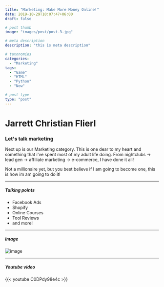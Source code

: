 ```yaml
---
title: "Marketing: Make More Money Online!"
date: 2019-10-29T10:07:47+06:00
draft: false

# post thumb
image: "images/post/post-3.jpg"

# meta description
description: "this is meta description"

# taxonomies
categories:
  - "Marketing"
tags:
  - "Game"
  - "HTML"
  - "Python"
  - "New"

# post type
type: "post"
---
```


# Jarrett Christian Flierl
### Let's talk marketing



Next up is our Marketing category. This is one dear to my heart and something that i've spent most of my adult life doing. From nightclubs -> lead gen -> affiliate marketing -> e-commerce, I have done it all!

Not a millionaire yet, but you best believe if I am going to become one, this is how im am going to do it!

<hr>

##### Talking points

* Facebook Ads
* Shopify
* Online Courses
* Tool Reviews
* and more!

<hr>

##### Image

![image](../../images/post/post-1.jpg)

<hr>

##### Youtube video

{{< youtube C0DPdy98e4c >}}
